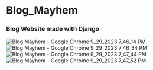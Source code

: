 # Blog_Mayhem

### Blog Website made with Django
![Blog Mayhem - Google Chrome 9_29_2023 7_46_14 PM](https://github.com/nortln/Blog_Mayhem/assets/112275172/b2a21278-af59-48c0-af8b-df7db0cca979)
![Blog Mayhem - Google Chrome 9_29_2023 7_46_34 PM](https://github.com/nortln/Blog_Mayhem/assets/112275172/ce8e70ef-9ae5-4fe9-bc0b-0b33990321b9)
![Blog Mayhem - Google Chrome 9_29_2023 7_47_44 PM](https://github.com/nortln/Blog_Mayhem/assets/112275172/2a8c611b-4f0b-4ee7-8579-6a89e596abe3)
![Blog Mayhem - Google Chrome 9_29_2023 7_47_52 PM](https://github.com/nortln/Blog_Mayhem/assets/112275172/7a7c14a9-3cff-4b3c-a437-e636132e6e3e)
